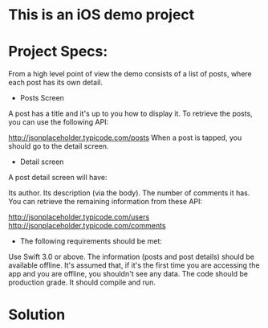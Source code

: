 # This is an iOS demo project

# Project Specs: 

From a high level point of view the demo consists of a list of posts, where each post has its own detail.

* Posts Screen

A post has a title and it's up to you how to display it. To retrieve the posts, you can use the following API:

http://jsonplaceholder.typicode.com/posts
When a post is tapped, you should go to the detail screen.

* Detail screen

A post detail screen will have:

Its author.
Its description (via the body).
The number of comments it has.
You can retrieve the remaining information from these API:

http://jsonplaceholder.typicode.com/users
http://jsonplaceholder.typicode.com/comments


* The following requirements should be met:

Use Swift 3.0 or above.
The information (posts and post details) should be available offline. It's assumed that, if it's the first time you are accessing the app and you are offline, you shouldn't see any data.
The code should be production grade.
It should compile and run.

# Solution
